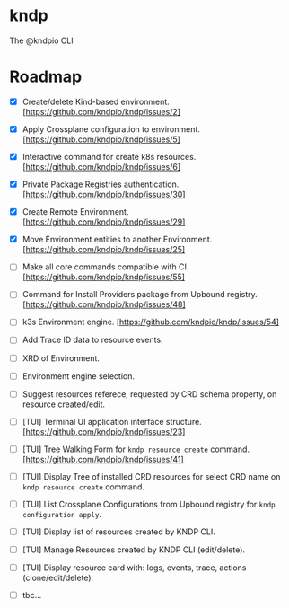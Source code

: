 # kndp
The @kndpio CLI

# Roadmap
- [X] Create/delete Kind-based environment. [https://github.com/kndpio/kndp/issues/2]
- [X] Apply Crossplane configuration to environment. [https://github.com/kndpio/kndp/issues/5]
- [X] Interactive command for create k8s resources. [https://github.com/kndpio/kndp/issues/6]
- [X] Private Package Registries authentication. [https://github.com/kndpio/kndp/issues/30]
- [X] Create Remote Environment. [https://github.com/kndpio/kndp/issues/29]
- [X] Move Environment entities to another Environment. [https://github.com/kndpio/kndp/issues/25]
- [ ] Make all core commands compatible with CI. [https://github.com/kndpio/kndp/issues/55]
- [ ] Command for Install Providers package from Upbound registry. [https://github.com/kndpio/kndp/issues/48]
- [ ] k3s Environment engine. [https://github.com/kndpio/kndp/issues/54]
- [ ] Add Trace ID data to resource events.
- [ ] XRD of Environment.
- [ ] Environment engine selection.
- [ ] Suggest resources referece, requested by CRD schema property, on resource created/edit.
- [ ] [TUI] Terminal UI application interface structure. [https://github.com/kndpio/kndp/issues/23]
- [ ] [TUI] Tree Walking Form for `kndp resource create` command. [https://github.com/kndpio/kndp/issues/41]
- [ ] [TUI] Display Tree of installed CRD resources for select CRD name on `kndp resource create` command.
- [ ] [TUI] List Crossplane Configurations from Upbound registry for `kndp configuration apply`.
- [ ] [TUI] Display list of resources created by KNDP CLI.
- [ ] [TUI] Manage Resources created by KNDP CLI (edit/delete).
- [ ] [TUI] Display resource card with: logs, events, trace, actions (clone/edit/delete).
- [ ] tbc...

